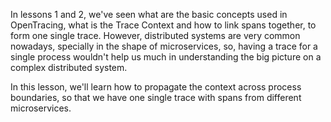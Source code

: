 In lessons 1 and 2, we've seen what are the basic concepts used in OpenTracing, what is the Trace Context and how to link spans together, to form one single trace. However, distributed systems are very common nowadays, specially in the shape of microservices, so, having a trace for a single process wouldn't help us much in understanding the big picture on a complex distributed system.

In this lesson, we'll learn how to propagate the context across process boundaries, so that we have one single trace with spans from different microservices.